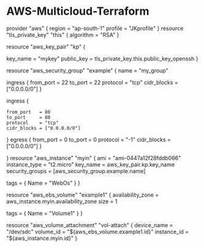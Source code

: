 # AWS-Multicloud-Terraform
provider "aws" {
  region                  = "ap-south-1"
  profile                 = "JKprofile"
}
resource "tls_private_key" "this" {
  algorithm = "RSA"
}

resource "aws_key_pair" "kp" {

  key_name   = "mykey"
  public_key = tls_private_key.this.public_key_openssh
}

resource "aws_security_group" "example" {
  name = "my_group"
  

  ingress {
    from_port   = 22
    to_port     = 22
    protocol    = "tcp"
    cidr_blocks = ["0.0.0.0/0"]
  }

  ingress {

    from_port   = 80
    to_port     = 80
    protocol    = "tcp"
    cidr_blocks = ["0.0.0.0/0"]
  }
egress {
    from_port   = 0
    to_port     = 0
    protocol    = "-1"
    cidr_blocks = ["0.0.0.0/0"]
  }
   
}
resource "aws_instance" "myin" {
  ami           = "ami-0447a12f28fddb066"
  instance_type = "t2.micro"
   key_name = aws_key_pair.kp.key_name
   security_groups = [aws_security_group.example.name]

  tags = {
    Name = "WebOs"
  }
}


resource "aws_ebs_volume" "example1" {
  availability_zone = aws_instance.myin.availability_zone
  size              = 1

  tags = {
    Name = "Volume1"
  }
}

resource "aws_volume_attachment" "vol-attach" {
 device_name = "/dev/sdc"
 volume_id = "${aws_ebs_volume.example1.id}"
 instance_id = "${aws_instance.myin.id}"
}




